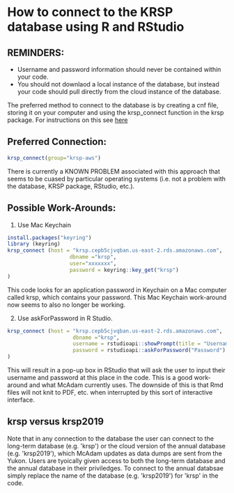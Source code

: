 # How to connect to the KRSP database using R and RStudio

## REMINDERS:
* Username and password information should never be contained within your code.
* You should not downlaod a local instance of the database, but instead your code should pull directly from the cloud instance of the database.


The preferred method to connect to the database is by creating a cnf file, storing it on your computer and using the krsp_connect function in the krsp package.
For instructions on this see [here](https://github.com/KluaneRedSquirrelProject/krsp/blob/master/vignettes/mysql-aws.md#r)

## Preferred Connection:
```r
krsp_connect(group="krsp-aws")
```

There is currently a KNOWN PROBLEM associated with this approach that seems to be cuased by particular operating systems (i.e. not a problem with the database, KRSP package, RStudio, etc.).

## Possible Work-Arounds:
1. Use Mac Keychain
```r
install.packages("keyring")
library (keyring)
krsp_connect (host = "krsp.cepb5cjvqban.us-east-2.rds.amazonaws.com",
                    dbname ="krsp",
                    user="xxxxxxx",
                    password = keyring::key_get("krsp")
)
```
This code looks for an application password in Keychain on a Mac computer called krsp, which contains your password.  This Mac Keychain work-around now seems to also no longer be working.

2.  Use askForPassword in R Studio.
```r                     
krsp_connect (host = "krsp.cepb5cjvqban.us-east-2.rds.amazonaws.com",
                     dbname ="krsp",
                     username = rstudioapi::showPrompt(title = "Username", message = "Username", default = ""),
                     password = rstudioapi::askForPassword("Password")
)
```
         
This will result in a pop-up box in RStudio that will ask the user to input their username and password at this place in the code.  This is a good work-around and what McAdam currently uses.  The downside of this is that Rmd files will not knit to PDF, etc. when interrupted by this sort of interactive interface.


##  krsp versus krsp2019
Note that in any connection to the database the user can connect to the long-term database (e.g. 'krsp') or the cloud version of the annual database (e.g. 'krsp2019'), which McAdam updates as data dumps are sent from the Yukon.  Users are tyoically given access to both the long-term database and the annual database in their priviledges.  To connect to the annual databsae simply replace the name of the database (e.g. 'krsp2019') for 'krsp' in the code.
